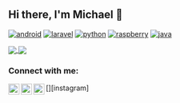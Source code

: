 ## Hi there, I'm Michael 👋

[![android]](https://developer.android.com/)
[![laravel]](https://laravel.com/)
[![python]](https://www.python.org/)
[![raspberry]](https://www.raspberrypi.org/)
[![java]](https://www.java.com/en/)


<a href>
    <img align="center" src="https://github-readme-stats.vercel.app/api?username=michaelchen27&show_icons=true&bg_color=1A1C23&text_color=BBBBBB&title_color=E95678E6&icon_color=F8C291&hide_border=true&hide_title=true&count_private=true&include_all_commits=true" />
</a>
<a href>
    <img align="center" src="https://github-readme-stats.vercel.app/api/top-langs/?username=michaelchen27&layout=compact&langs_count=6&bg_color=1A1C23&text_color=BBBBBB&title_color=E95678E6&hide_border=true" />
</a>

### Connect with me:
[<img align="left" alt="michaelchen27 | LinkedIn" width="22px" src="https://cdn.jsdelivr.net/npm/simple-icons@v3/icons/linkedin.svg" />][linkedin]
[<img align="left" alt="michaelchen27 | Twitter" width="22px" src="https://cdn.jsdelivr.net/npm/simple-icons@v3/icons/twitter.svg" />][twitter]
[<img align="left" alt="michaelchen27 | Instagram" width="22px" src="https://cdn.jsdelivr.net/npm/simple-icons@v3/icons/instagram.svg" />][instagram]


<!-- LINKS -->

[java]: https://img.shields.io/badge/Java-ED8B00?style=for-the-badge&logo=java&logoColor=white
[laravel]: https://img.shields.io/badge/Laravel-FF2D20?style=for-the-badge&logo=laravel&logoColor=white
[android]: https://img.shields.io/badge/Android-3DDC84?style=for-the-badge&logo=android&logoColor=white
[python]: https://img.shields.io/badge/Python-3776AB?style=for-the-badge&logo=python&logoColor=white
[raspberry]: https://img.shields.io/badge/RASPBERRY%20PI-C51A4A.svg?&style=for-the-badge&logo=raspberry%20pi&logoColor=white

[linkedin]: https://www.linkedin.com/in/michen27/
[twitter]: https://twitter.com/michen27


